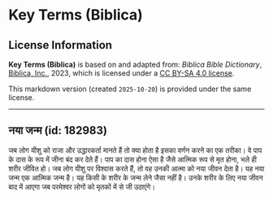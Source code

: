 # Key Terms (Biblica)

## License Information

**Key Terms (Biblica)** is based on and adapted from: _Biblica Bible Dictionary_, [Biblica, Inc.](https://www.biblica.com/), 2023, which is licensed under a [CC BY-SA 4.0 license](https://creativecommons.org/licenses/by-sa/4.0/legalcode.en).

This markdown version (created `2025-10-20`) is provided under the same license.



--------------------------------

## नया जन्म (id: 182983)

जब लोग यीशु को राजा और उद्धारकर्ता मानते हैं तो क्या होता है इसका वर्णन करने का एक तरीका। वे पाप के दास के रूप में जीना बंद कर देते हैं। पाप का दास होना ऐसा है जैसे आत्मिक रूप से मृत होना, भले ही शरीर जीवित हो। जब लोग यीशु पर विश्वास करते हैं, तो वह उनकी आत्मा को नया जीवन देता है। यह नया जन्म एक आत्मिक जन्म है। यह किसी के शरीर के जन्म लेने जैसा नहीं है। उनके शरीर के लिए नया जीवन बाद में आएगा जब परमेश्वर लोगों को मृतकों में से जी उठाएंगे।


